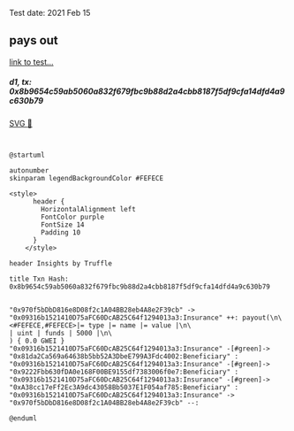 Test date: 2021 Feb 15



## pays out
[link to test...](http://github.com/trufflesuite/txlog-seedlings/blob/3bcab5a6f1789676792542f75bc3a5a304fb8b1a/test/insurance.js#L20)

##### d1, tx: 0x8b9654c59ab5060a832f679fbc9b88d2a4cbb8187f5df9cfa14dfd4a9c630b79

[SVG :telescope:](https://www.planttext.com/api/plantuml/svg/jLDDRzGm4BtxLrZR2wWKnf-nLwLgiabeRqXKua0vs8wzZPfrLlb0tNRvxvZkgX8tX8elpvuPpPitCqReSfpCCCsR3Y4pJtsSDzOFQBnluzOCPeCxl_QnAOoxNm_z79jLt_K3FgchkbfL29sFqwxp5mW_dpjl6Z_Wf-CJuwj-Q1_xE9akxzfrtFWufOnXUWcea_EGSZiFsyx_uVZIFdfC-8ljiscQDgunWQFfvpEUVpWMWOxyrt5irtVJYEqEtmnp22alcjgfy_Zc8U8hCzujCJmegwNWJcXZ1KWmYj4WCnsiqrQfXXhkh5L4PK4qGRjW26z2mursae7DD49e0GywWo1iQKj5f5Sbg40ToO4N1LNUybnvMZFjx0AVNU0K3veHQOcWX1CeCs7gbOJIvGKLAya3ePe3OOOjaufvCD7v1JuzNUAjsVNpzEOstgBpO_lV7V5Y_n5Fkwt72QFPFECFqytfyZjyZ-SszNsFGvhVc500mC7r5ZzXU0_uqzVgEdNp7yix-tQo7hoFtmyA5MaCNHaXjP5SCcM5jOBchBI-ohJEMTqu3a2NXOy-jAurmsw1b_YLw3MbjBOspIYKENWYLGrGL9g8DCQCAGOW0_ZiFz7dJ3b7Cby7MZcMwwILWL15sZ6MLQG6mKt8b7Wr-eFelz_2iyI5BjEdJf_-5m00)


```plantuml


@startuml

autonumber
skinparam legendBackgroundColor #FEFECE

<style>
      header {
        HorizontalAlignment left
        FontColor purple
        FontSize 14
        Padding 10
      }
    </style>

header Insights by Truffle

title Txn Hash: 0x8b9654c59ab5060a832f679fbc9b88d2a4cbb8187f5df9cfa14dfd4a9c630b79


"0x970f5bDbD816e8D08f2c1A04BB28eb4A8e2F39cb" -> "0x09316b1521410D75aFC60DcAB25C64f1294013a3:Insurance" ++: payout(\n\
<#FEFECE,#FEFECE>|= type |= name |= value |\n\
| uint | funds | 5000 |\n\
) { 0.0 GWEI }
"0x09316b1521410D75aFC60DcAB25C64f1294013a3:Insurance" -[#green]-> "0x81da2Ca569a64638b5bb52A3DbeE799A3Fdc4002:Beneficiary" : 
"0x09316b1521410D75aFC60DcAB25C64f1294013a3:Insurance" -[#green]-> "0x9222Fbb630fDA0e168F00BE9155df7383006f0e7:Beneficiary" : 
"0x09316b1521410D75aFC60DcAB25C64f1294013a3:Insurance" -[#green]-> "0xA38cc17eFf2Ec3A9dc43058Bb5037E1F054af785:Beneficiary" : 
"0x09316b1521410D75aFC60DcAB25C64f1294013a3:Insurance" -> "0x970f5bDbD816e8D08f2c1A04BB28eb4A8e2F39cb" --: 

@enduml
```

